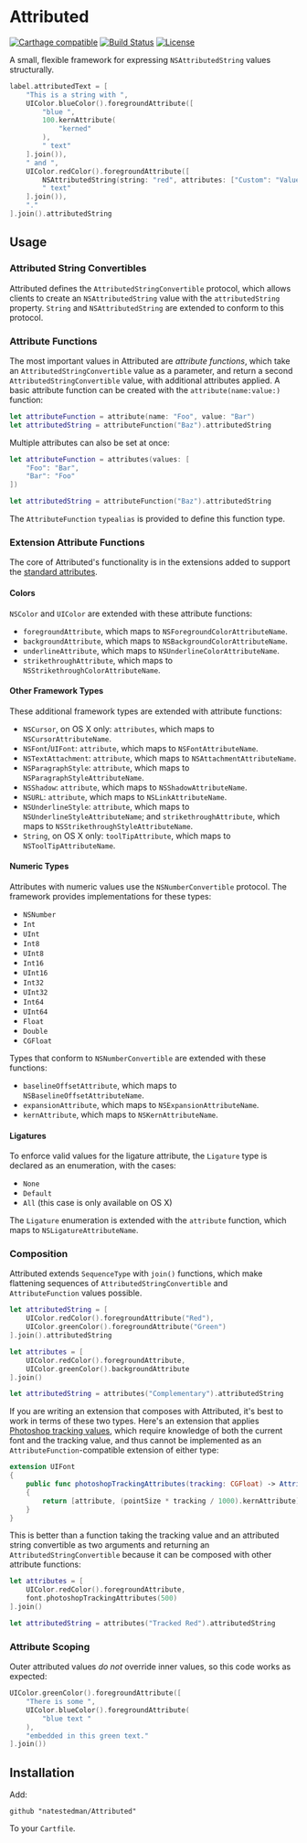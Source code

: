 # Attributed
[![Carthage compatible](https://img.shields.io/badge/Carthage-compatible-4BC51D.svg?style=flat)](https://github.com/Carthage/Carthage)
[![Build Status](https://travis-ci.org/natestedman/Attributed.svg?branch=master)](https://travis-ci.org/natestedman/Attributed)
[![License](https://img.shields.io/badge/license-Creative%20Commons%20Zero%20v1.0%20Universal-blue.svg)](https://creativecommons.org/publicdomain/zero/1.0/)

A small, flexible framework for expressing `NSAttributedString` values structurally.

```swift
label.attributedText = [
    "This is a string with ",
    UIColor.blueColor().foregroundAttribute([
        "blue ",
        100.kernAttribute(
            "kerned"
        ),
        " text"
    ].join()),
    " and ",
    UIColor.redColor().foregroundAttribute([
        NSAttributedString(string: "red", attributes: ["Custom": "Value"]),
        " text"
    ].join()),
    "."
].join().attributedString
```

## Usage

### Attributed String Convertibles
Attributed defines the `AttributedStringConvertible` protocol, which allows clients to create an `NSAttributedString` value with the `attributedString` property. `String` and `NSAttributedString` are extended to conform to this protocol.

### Attribute Functions
The most important values in Attributed are _attribute functions_, which take an `AttributedStringConvertible` value as a parameter, and return a second `AttributedStringConvertible` value, with additional attributes applied. A basic attribute function can be created with the `attribute(name:value:)` function:

```swift
let attributeFunction = attribute(name: "Foo", value: "Bar")
let attributedString = attributeFunction("Baz").attributedString
```

Multiple attributes can also be set at once:

```swift
let attributeFunction = attributes(values: [
    "Foo": "Bar",
    "Bar": "Foo"
])

let attributedString = attributeFunction("Baz").attributedString
```

The `AttributeFunction` `typealias` is provided to define this function type.

### Extension Attribute Functions
The core of Attributed's functionality is in the extensions added to support the [standard attributes](https://developer.apple.com/library/ios/documentation/Cocoa/Conceptual/AttributedStrings/Articles/standardAttributes.html).

#### Colors
`NSColor` and `UIColor` are extended with these attribute functions:

- `foregroundAttribute`, which maps to `NSForegroundColorAttributeName`.
- `backgroundAttribute`, which maps to `NSBackgroundColorAttributeName`.
- `underlineAttribute`, which maps to `NSUnderlineColorAttributeName`.
- `strikethroughAttribute`, which maps to `NSStrikethroughColorAttributeName`.

#### Other Framework Types
These additional framework types are extended with attribute functions:

- `NSCursor`, on OS X only: `attributes`, which maps to `NSCursorAttributeName`.
- `NSFont`/`UIFont`: `attribute`, which maps to `NSFontAttributeName`.
- `NSTextAttachment`: `attribute`, which maps to `NSAttachmentAttributeName`.
- `NSParagraphStyle`: `attribute`, which maps to `NSParagraphStyleAttributeName`.
- `NSShadow`: `attribute`, which maps to `NSShadowAttributeName`.
- `NSURL`: `attribute`, which maps to `NSLinkAttributeName`.
- `NSUnderlineStyle`: `attribute`, which maps to `NSUnderlineStyleAttributeName`; and `strikethroughAttribute`, which maps to `NSStrikethroughStyleAttributeName`.
- `String`, on OS X only: `toolTipAttribute`, which maps to `NSToolTipAttributeName`.

#### Numeric Types
Attributes with numeric values use the `NSNumberConvertible` protocol. The framework provides implementations for these types:

- `NSNumber`
- `Int`
- `UInt`
- `Int8`
- `UInt8`
- `Int16`
- `UInt16`
- `Int32`
- `UInt32`
- `Int64`
- `UInt64`
- `Float`
- `Double`
- `CGFloat`

Types that conform to `NSNumberConvertible` are extended with these functions:

- `baselineOffsetAttribute`, which maps to `NSBaselineOffsetAttributeName`.
- `expansionAttribute`, which maps to `NSExpansionAttributeName`.
- `kernAttribute`, which maps to `NSKernAttributeName`.

#### Ligatures
To enforce valid values for the ligature attribute, the `Ligature` type is declared as an enumeration, with the cases:

- `None`
- `Default`
- `All` (this case is only available on OS X)

The `Ligature` enumeration is extended with the `attribute` function, which maps to `NSLigatureAttributeName`.

### Composition
Attributed extends `SequenceType` with `join()` functions, which make flattening sequences of `AttributedStringConvertible` and `AttributeFunction` values possible.

```swift
let attributedString = [
    UIColor.redColor().foregroundAttribute("Red"),
    UIColor.greenColor().foregroundAttribute("Green")
].join().attributedString
```

```swift
let attributes = [
    UIColor.redColor().foregroundAttribute,
    UIColor.greenColor().backgroundAttribute
].join()

let attributedString = attributes("Complementary").attributedString
```

If you are writing an extension that composes with Attributed, it's best to work in terms of these two types. Here's an extension that applies [Photoshop tracking values](http://www.devsign.co/notes/tracking-and-character-spacing), which require knowledge of both the current font and the tracking value, and thus cannot be implemented as an `AttributeFunction`-compatible extension of either type:

```swift
extension UIFont
{
    public func photoshopTrackingAttributes(tracking: CGFloat) -> AttributeFunction
    {
        return [attribute, (pointSize * tracking / 1000).kernAttribute].join()
    }
}
```

This is better than a function taking the tracking value and an attributed string convertible as two arguments and returning an `AttributedStringConvertible` because it can be composed with other attribute functions:

```swift
let attributes = [
    UIColor.redColor().foregroundAttribute,
    font.photoshopTrackingAttributes(500)
].join()

let attributedString = attributes("Tracked Red").attributedString
```

### Attribute Scoping
Outer attributed values *do not* override inner values, so this code works as expected:

```swift
UIColor.greenColor().foregroundAttribute([
    "There is some ",
    UIColor.blueColor().foregroundAttribute(
        "blue text "
    ),
    "embedded in this green text."
].join())
```

## Installation

Add:

    github "natestedman/Attributed"

To your `Cartfile`.
